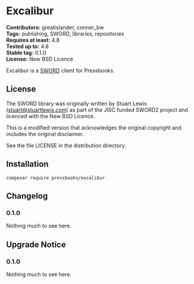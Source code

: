 # Excalibur #
**Contributors:** greatislander, conner_bw  
**Tags:** publishing, SWORD, libraries, repositories  
**Requires at least:** 4.8  
**Tested up to:** 4.8  
**Stable tag:** 0.1.0  
**License:** New BSD Licence  

Excalibur is a [SWORD](http://swordapp.org/about/) client for Pressbooks.

## License ## 

The SWORD library was originally written by Stuart Lewis (stuart@stuartlewis.com) as
part of the JISC funded SWORD2 project and licenced with the New BSD Licence. 

This is a modified version that acknowledges the original copyright and includes the 
original disclaimer.

See the file LICENSE in the distribution directory.

## Installation ##

`composer require pressbooks/excalibur`

## Changelog ##

### 0.1.0 ###
Nothing much to see here.

## Upgrade Notice ##

### 0.1.0 ###
Nothing much to see here.
